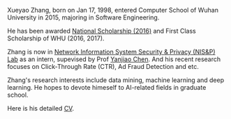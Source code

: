 Xueyao Zhang, born on Jan 17, 1998, entered Computer School of Wuhan University in 2015, majoring in Software Engineering.

He has been awarded [National Scholarship (2016)](https://raw.githubusercontent.com/RMSnow/CV/master/materials/NationalScholarship.jpg) and First Class Scholarship of WHU (2016, 2017).

Zhang is now in [Network Information System Security & Privacy (NIS&P) Lab](http://nisplab.whu.edu.cn/index.html) as an intern, supevised by Prof [Yanjiao Chen](http://iqua.ece.toronto.edu/ychen). And his recent research focuses on Click-Through Rate (CTR), Ad Fraud Detection and etc.

Zhang's research interests include data mining, machine learning and deep learning. He hopes to devote himeself to AI-related fields in graduate school.

Here is his detailed [CV](https://github.com/RMSnow/CV/blob/master/en-basic/CV-EN.pdf).